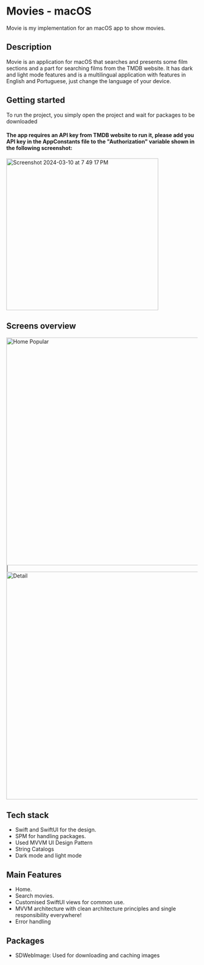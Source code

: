 # Movies - macOS
Movie is my implementation for an macOS app to show movies.

## Description
Movie is an application for macOS that searches and presents some film sections and a part for searching films from the TMDB website. It has dark and light mode features and is a multilingual application with features in English and Portuguese, just change the language of your device.

## Getting started
To run the project, you simply open the project and wait for packages to be downloaded
#### The app requires an API key from TMDB website to run it, please add you API key in the AppConstants file to the "Authorization" variable shown in the following screenshot:
<img width="400" alt="Screenshot 2024-03-10 at 7 49 17 PM" src="https://github.com/luisgustavoB1/movies-visionOS/assets/46496566/8343f7ec-2c81-420f-a63c-1670c9092095">

## Screens overview
<img width="600" alt="Home Popular" src="https://github.com/luisgustavoB1/movies-macOS/assets/46496566/a4a35f76-3b39-4823-b312-39fd350af893"> | <img width="600" alt="Detail" src="https://github.com/luisgustavoB1/movies-macOS/assets/46496566/12b47681-fb21-4825-b878-5bec741f1d05">

## Tech stack
- Swift and SwiftUI for the design.
- SPM for handling packages.
- Used MVVM UI Design Pattern
- String Catalogs
- Dark mode and light mode

## Main Features
- Home.
- Search movies.
- Customised SwiftUI views for common use.
- MVVM architecture with clean architecture principles and single responsibility everywhere!
- Error handling

## Packages
- SDWebImage: Used for downloading and caching images
